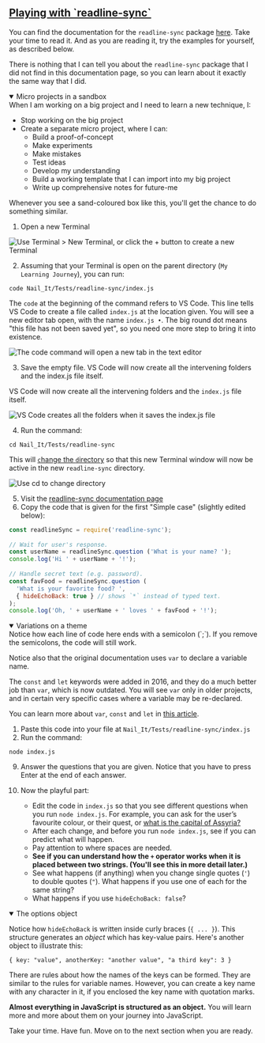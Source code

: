 <!-- Playing with readline sync -->
<section
  id="playing-with-readline-sync"
  aria-labelledby="playing-with-readline-sync"
  data-item="Playing with readline-sync"
>
  <h2><a href="#playing-with-readline-sync">Playing with `readline-sync`</a></h2>
   
You can find the documentation for the `readline-sync` package [here](https://www.npmjs.com/package/readline-sync). Take your time to read it. And as you are reading it, try the examples for yourself, as described below.

There is nothing that I can tell you about the `readline-sync` package that I did not find in this documentation page, so you can learn about it exactly the same way that I did.

<details class="sandbox" open>
<summary>Micro projects in a sandbox</summary>
When I am working on a big project and I need to learn a new technique, I:

* Stop working on the big project
* Create a separate micro project, where I can:
  * Build a proof-of-concept
  * Make experiments
  * Make mistakes
  * Test ideas
  * Develop my understanding
  * Build a working template that I can import into my big project
  * Write up comprehensive notes for future-me

Whenever you see a sand-coloured box like this, you'll get the chance to do something similar.

1. Open a new Terminal

![Use Terminal > New Terminal, or click the + button to create a new Terminal](images/newTerminal.webp)

2. Assuming that your Terminal is open on the parent directory (`My Learning Journey`), you can run:

```bash-w
code Nail_It/Tests/readline-sync/index.js
```
The `code` at the beginning of the command refers to VS Code. This line tells VS Code to create a file called `index.js` at the location given. You will see a new editor tab open, with the name `index.js •`. The big round dot means "this file has not been saved yet", so you need one more step to bring it into existence.

![The `code` command will open a new tab in the text editor](images/newFile.webp)

3. Save the empty file. VS Code will now create all the intervening folders and the index.js file itself.

VS Code will now create all the intervening folders and the `index.js` file itself.

![VS Code creates all the folders when it saves the `index.js` file](images/savedFile.webp)

4. Run the command:

```bash-w
cd Nail_It/Tests/readline-sync 
```

This will [`c`hange the `d`irectory](https://www.earthdatascience.org/courses/intro-to-earth-data-science/open-reproducible-science/bash/bash-commands-to-manage-directories-files/#change-current-working-directory-cd) so that this new Terminal window will now be active in the new `readline-sync` directory.

![Use `cd` to change directory](images/cdToNewDir.webp)

5. Visit the [readline-sync documentation page](https://www.npmjs.com/package/readline-sync)
6. Copy the code that is given for the first "Simple case" (slightly edited below):

```javascript
const readlineSync = require('readline-sync');
 
// Wait for user's response.
const userName = readlineSync.question ('What is your name? ');
console.log('Hi ' + userName + '!');
 
// Handle secret text (e.g. password).
const favFood = readlineSync.question (
  'What is your favorite food? ',
  { hideEchoBack: true } // shows `*` instead of typed text.
);
console.log('Oh, ' + userName + ' loves ' + favFood + '!');
```

<details class="note" open>
<summary>Variations on a theme</summary>
Notice how each line of code here ends with a semicolon (`;`). If you remove the semicolons, the code will still work.

Notice also that the original documentation uses `var` to declare a variable name.

The `const` and `let` keywords were added in 2016, and they do a much better job than `var`, which is now outdated. You will see `var` only in older projects, and in certain very specific cases where a variable may be re-declared.

You can learn more about `var`, `const` and `let` in [this article](https://www.freecodecamp.org/news/var-let-and-const-whats-the-difference/).

</details>

1. Paste this code into your file at `Nail_It/Tests/readline-sync/index.js`
2. Run the command:

```bash-w
node index.js
```

9. Answer the questions that you are given. Notice that you have to press Enter at the end of each answer.

10. Now the playful part:
    * Edit the code in `index.js` so that you see different questions when you run `node index.js`. For example, you can ask for the user’s favourite colour, or their quest, or [what is the capital of Assyria?](https://www.youtube.com/watch?v=0D7hFHfLEyk&t=52s)
    * After each change, and before you run `node index.js`, see if you can predict what will happen.
    * Pay attention to where spaces are needed.
    * **See if you can understand how the `+` operator works when it is placed between two strings. (You'll see this in more detail later.)**
    * See what happens (if anything) when you change single quotes (`'`) to double quotes (`"`). What happens if you use one of each for the same string?
    * What happens if you use `hideEchoBack: false`?
  
<details class="note" open>
<summary>The options object</summary>

Notice how `hideEchoBack` is written inside curly braces (`{ ... }`). This structure generates an _object_ which has key-value pairs. Here's another object to illustrate this:

```javascript-#
{ key: "value", anotherKey: "another value", "a third key": 3 }
```

There are rules about how the names of the keys can be formed. They are similar to the rules for variable names. However, you can create a key name with any character in it, if you enclosed the key name with quotation marks.

**Almost everything in JavaScript is structured as an object.** You will learn more and more about them on your journey into JavaScript.

</details>

Take your time. Have fun. Move on to the next section when you are ready.

</details>

</section>